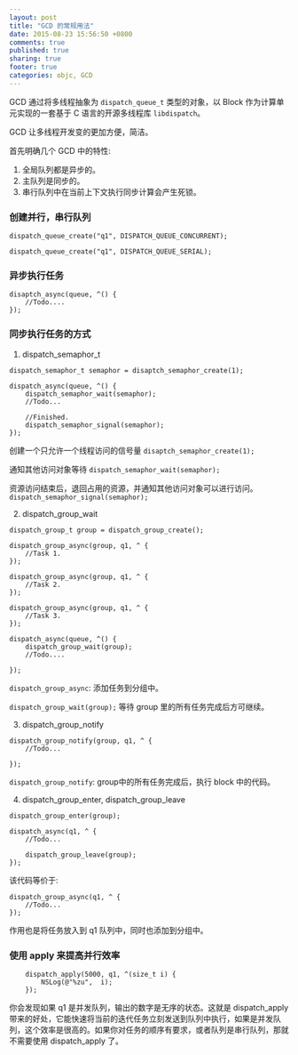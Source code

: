 ```yaml
---
layout: post
title: "GCD 的常规用法"
date: 2015-08-23 15:56:50 +0800
comments: true
published: true
sharing: true
footer: true
categories: objc, GCD
---
```


GCD 通过将多线程抽象为 `dispatch_queue_t` 类型的对象，以 Block 作为计算单元实现的一套基于 C 语言的开源多线程库 `libdispatch`。

GCD 让多线程开发变的更加方便，简洁。

首先明确几个 GCD 中的特性:

1. 全局队列都是异步的。
2. 主队列是同步的。
3. 串行队列中在当前上下文执行同步计算会产生死锁。

### 创建并行，串行队列

```
dispatch_queue_create("q1", DISPATCH_QUEUE_CONCURRENT);
```

```
dispatch_queue_create("q1", DISPATCH_QUEUE_SERIAL);
```

### 异步执行任务

```
disaptch_async(queue, ^() {
	//Todo....
});
```

### 同步执行任务的方式

1.    dispatch_semaphor_t

```
dispatch_semaphor_t semaphor = disaptch_semaphor_create(1);

dispatch_async(queue, ^() {
	dispatch_semaphor_wait(semaphor);
	//Todo...

	//Finished.
	dispatch_semaphor_signal(semaphor);
});

```

创建一个只允许一个线程访问的信号量 `disaptch_semaphor_create(1);`

通知其他访问对象等待 `dispatch_semaphor_wait(semaphor);`

资源访问结束后，退回占用的资源，并通知其他访问对象可以进行访问。 `dispatch_semaphor_signal(semaphor);`


2.    dispatch_group_wait

```
dispatch_group_t group = dispatch_group_create();

dispatch_group_async(group, q1, ^ {
	//Task 1.
});

dispatch_group_async(group, q1, ^ {
	//Task 2.
});

dispatch_group_async(group, q1, ^ {
	//Task 3.
});

dispatch_async(queue, ^() {
	dispatch_group_wait(group);
	//Todo....

});
```

`dispatch_group_async`: 添加任务到分组中。

`dispatch_group_wait(group);` 等待 group 里的所有任务完成后方可继续。


3.    dispatch_group_notify

```
dispatch_group_notify(group, q1, ^ {
	//Todo...

});
```

`dispatch_group_notify`: group中的所有任务完成后，执行 block 中的代码。

4.    dispatch_group_enter, dispatch_group_leave

```
dispatch_group_enter(group);

dispatch_async(q1, ^ {
	//Todo...

	dispatch_group_leave(group);
});

```

该代码等价于:

```
dispatch_group_async(q1, ^ {
	//Todo...
});
```

作用也是将任务放入到 q1 队列中，同时也添加到分组中。

### 使用 apply 来提高并行效率

```
    dispatch_apply(5000, q1, ^(size_t i) {
        NSLog(@"%zu",  i);
    });
```

你会发现如果 q1 是并发队列，输出的数字是无序的状态。这就是 dispatch_apply 带来的好处，它能快速将当前的迭代任务立刻发送到队列中执行，如果是并发队列，这个效率是很高的。如果你对任务的顺序有要求，或者队列是串行队列，那就不需要使用 dispatch_apply 了。





